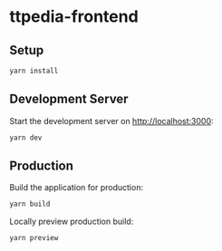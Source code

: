 # ttpedia-frontend

## Setup

```bash
yarn install
```

## Development Server

Start the development server on <http://localhost:3000>:

```bash
yarn dev
```

## Production

Build the application for production:

```bash
yarn build
```

Locally preview production build:

```bash
yarn preview
```
